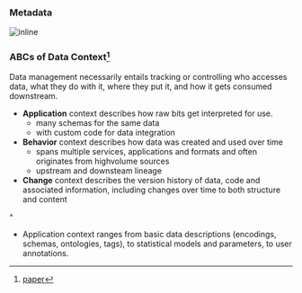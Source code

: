 ### Metadata

![inline](https://image.slidesharecdn.com/marquez-191112193750/95/data-lineage-with-apache-airflow-using-marquez-7-638.jpg?cb=1573587558)

### ABCs of Data Context[^2]

Data management necessarily entails tracking or controlling who accesses data, what they do with it, where they put it, and how it gets consumed downstream. 

- **Application** context describes how raw bits get interpreted for use.
	- many schemas for the same data
	- with custom code for data integration
- **Behavior** context describes how data was created and used over time
	- spans multiple services, applications and formats and often originates from highvolume sources 
	- upstream and downsteam lineage
- **Change** context describes the version history of data, code and associated information, including changes over time to both structure and content

[^2]:[paper](http://cidrdb.org/cidr2017/papers/p111-hellerstein-cidr17.pdf)

^ 
- Application context ranges from basic data descriptions (encodings, schemas, ontologies, tags), to statistical models and parameters, to user annotations.

